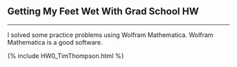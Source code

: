 ## Getting My Feet Wet With Grad School HW

---
I solved some practice problems using Wolfram Mathematica. Wolfram Mathematica is a good software.

<object data="{{ posts/../_includes/HW0_TimThompson.pdf }}" width="1000" height="1000" type='application/pdf'/>
</object>

{% include HW0_TimThompson.html %}
